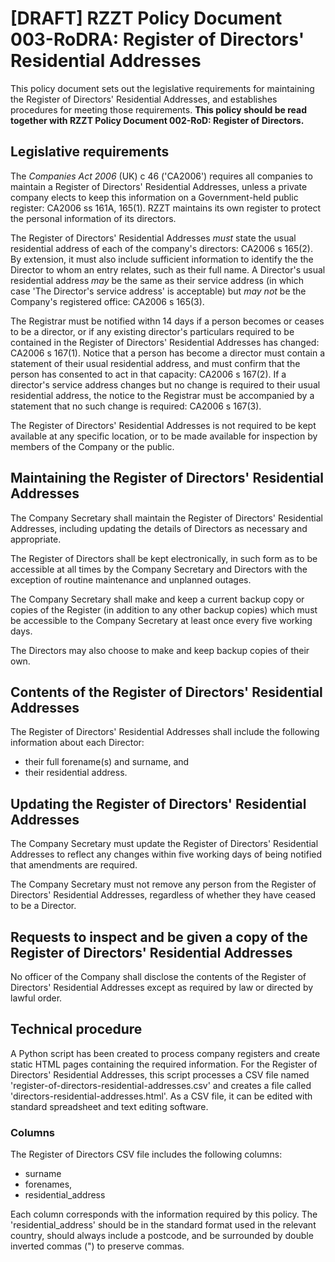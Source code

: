# [DRAFT] RZZT Policy Document 003-RoDRA: Register of Directors' Residential Addresses

This policy document sets out the legislative requirements for maintaining the Register of Directors' Residential Addresses, and establishes procedures for meeting those requirements. **This policy should be read together with RZZT Policy Document 002-RoD: Register of Directors.**

## Legislative requirements

The _Companies Act 2006_ (UK) c 46 ('CA2006') requires all companies to maintain a Register of Directors' Residential Addresses, unless a private company elects to keep this information on a Government-held public register: CA2006 ss 161A, 165(1). RZZT maintains its own register to protect the personal information of its directors.

The Register of Directors' Residential Addresses _must_ state the usual residential address of each of the company's directors: CA2006 s 165(2). By extension, it must also include sufficient information to identify the the Director to whom an entry relates, such as their full name. A Director's usual residential address _may_ be the same as their service address (in which case 'The Director's service address' is acceptable) but _may not_ be the Company's registered office: CA2006 s 165(3).

The Registrar must be notified withn 14 days if a person becomes or ceases to be a director, or if any existing director's particulars required to be contained in the Register of Directors' Residential Addresses has changed: CA2006 s 167(1). Notice that a person has become a director must contain a statement of their usual residential address, and must confirm that the person has consented to act in that capacity: CA2006 s 167(2). If a director's service address changes but no change is required to their usual residential address, the notice to the Registrar must be accompanied by a statement that no such change is required: CA2006 s 167(3).

The Register of Directors' Residential Addresses is not required to be kept available at any specific location, or to be made available for inspection by members of the Company or the public.

## Maintaining the Register of Directors' Residential Addresses

The Company Secretary shall maintain the Register of Directors' Residential Addresses, including updating the details of Directors as necessary and appropriate.

The Register of Directors shall be kept electronically, in such form as to be accessible at all times by the Company Secretary and Directors with the exception of routine maintenance and unplanned outages.

The Company Secretary shall make and keep a current backup copy or copies of the Register (in addition to any other backup copies) which must be accessible to the Company Secretary at least once every five working days.

The Directors may also choose to make and keep backup copies of their own.

## Contents of the Register of Directors' Residential Addresses

The Register of Directors' Residential Addresses shall include the following information about each Director:

- their full forename(s) and surname, and
- their residential address.

## Updating the Register of Directors' Residential Addresses

The Company Secretary must update the Register of Directors' Residential Addresses to reflect any changes within five working days of being notified that amendments are required.

The Company Secretary must not remove any person from the Register of Directors' Residential Addresses, regardless of whether they have ceased to be a Director.

## Requests to inspect and be given a copy of the Register of Directors' Residential Addresses

No officer of the Company shall disclose the contents of the Register of Directors' Residential Addresses except as required by law or directed by lawful order.

## Technical procedure

A Python script has been created to process company registers and create static HTML pages containing the required information. For the Register of Directors' Residential Addresses, this script processes a CSV file named 'register-of-directors-residential-addresses.csv' and creates a file called 'directors-residential-addresses.html'. As a CSV file, it can be edited with standard spreadsheet and text editing software.

### Columns

The Register of Directors CSV file includes the following columns:

- surname
- forenames,
- residential_address

Each column corresponds with the information required by this policy. The 'residential_address' should be in the standard format used in the relevant country, should always include a postcode, and be surrounded by double inverted commas (") to preserve commas.
